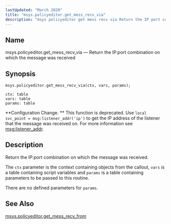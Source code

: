 ```yaml
---
lastUpdated: "March 2020"
title: "msys.policyeditor.get_mess_recv_via"
description: "msys policyeditor get mess recv via Return the IP port combination on which the message was received msys policyeditor get mess recv via ctx vars params Configuration Change This function is deprecated Use local svc point msg listener addr ip to get the IP address of the listener that the..."
---
```


<a name="lua.ref.msys.policyeditor.get_mess_recv_via"></a> 
## Name

msys.policyeditor.get_mess_recv_via — Return the IP:port combination on which the message was received

<a name="idp24910544"></a> 
## Synopsis

`msys.policyeditor.get_mess_recv_via(ctx, vars, params);`

```
ctx: table
vars: table
params: table
```

**Configuration Change. ** This function is deprecated. Use `local svc_point = msg:listener_addr('ip')` to get the IP address of the listener that the message was received on. For more information see [msg:listener_addr](/momentum/3/3-reference/3-reference-lua-ref-msg-listener-addr).

<a name="idp24915888"></a> 
## Description

Return the IP:port combination on which the message was received.

The `ctx` parameter is the context containing objects from the callout, `vars` is a table containing script variables and `params` is a table containing parameters to be passed to this routine.

There are no defined parameters for `params`.

<a name="idp24920320"></a> 
## See Also

[msys.policyeditor.get_mess_recv_from](/momentum/3/3-reference/lua-ref-msys-policyeditor-get-mess-recv-from)